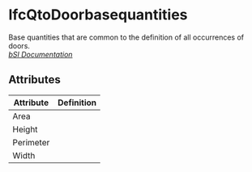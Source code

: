 IfcQtoDoorbasequantities
========================
Base quantities that are common to the definition of all occurrences of doors.  
[ _bSI
Documentation_](https://standards.buildingsmart.org/IFC/DEV/IFC4_2/FINAL/HTML/schema/ifcsharedbldgelements/qset/qto_doorbasequantities.htm)


Attributes
----------
| Attribute   | Definition   |
|-------------|--------------|
| Area        |              |
| Height      |              |
| Perimeter   |              |
| Width       |              |
